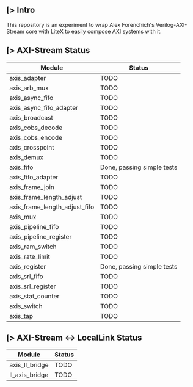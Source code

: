 [> Intro
--------
This repository is an experiment to wrap Alex Forenchich's Verilog-AXI-Stream core with LiteX to easily compose AXI systems with it.

[> AXI-Stream Status
---------------------

| Module                        | Status                     |
|-------------------------------|----------------------------|
| axis_adapter                  | TODO                       |
| axis_arb_mux                  | TODO                       |
| axis_async_fifo               | TODO                       |
| axis_async_fifo_adapter       | TODO                       |
| axis_broadcast                | TODO                       |
| axis_cobs_decode              | TODO                       |
| axis_cobs_encode              | TODO                       |
| axis_crosspoint               | TODO                       |
| axis_demux                    | TODO                       |
| axis_fifo                     | Done, passing simple tests |
| axis_fifo_adapter             | TODO                       |
| axis_frame_join               | TODO                       |
| axis_frame_length_adjust      | TODO                       |
| axis_frame_length_adjust_fifo | TODO                       |
| axis_mux                      | TODO                       |
| axis_pipeline_fifo            | TODO                       |
| axis_pipeline_register        | TODO                       |
| axis_ram_switch               | TODO                       |
| axis_rate_limit               | TODO                       |
| axis_register                 | Done, passing simple tests |
| axis_srl_fifo                 | TODO                       |
| axis_srl_register             | TODO                       |
| axis_stat_counter             | TODO                       |
| axis_switch                   | TODO                       |
| axis_tap                      | TODO                       |

[> AXI-Stream <-> LocalLink Status
----------------------------------

| Module                        | Status                     |
|-------------------------------|----------------------------|
| axis_ll_bridge                | TODO                       |
| ll_axis_bridge                | TODO                       |
